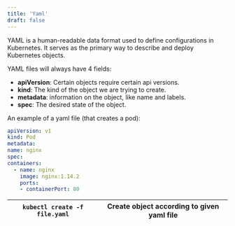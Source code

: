 ```yaml
---
title: 'Yaml'
draft: false
---
```


YAML is a human-readable data format used to define configurations in Kubernetes. It serves as the primary way to describe and deploy Kubernetes objects.

YAML files will always have 4 fields:
- **apiVersion**: Certain objects require certain api versions.
- **kind**: The kind of the object we are trying to create.
- **metadata**: information on the object, like name and labels.
- **spec**: The desired state of the object.

An example of a yaml file (that creates a pod):
```yaml
apiVersion: v1
kind: Pod
metadata:
name: nginx
spec:
containers:
  - name: nginx
    image: nginx:1.14.2
    ports:
    - containerPort: 80
```

| `kubectl create -f file.yaml` | Create object according to given yaml file |
| --- | --- |